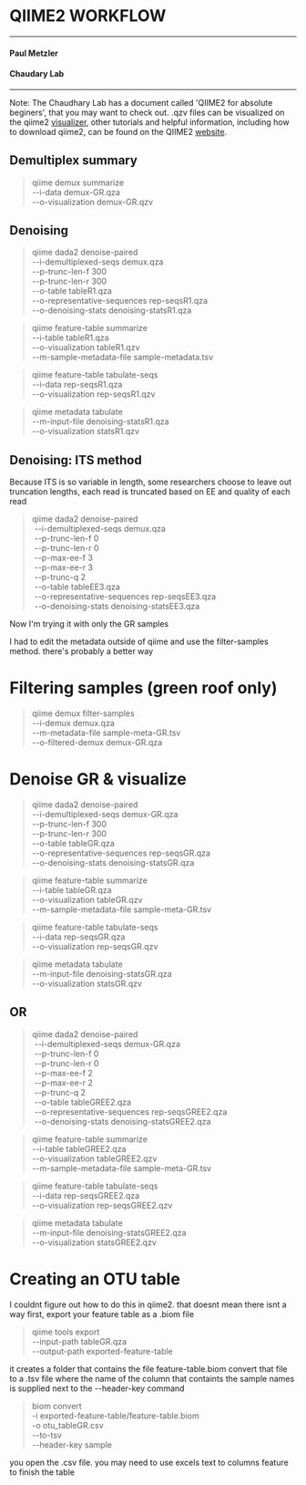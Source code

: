 
# QIIME2 WORKFLOW

--------------
#### Paul Metzler
#### Chaudary Lab
--------------
Note: The Chaudhary Lab has a document called 'QIIME2 for absolute beginers', that you may want to check out. .qzv files can be visualized on the qiime2 [visualizer](https://view.qiime2.org/), other tutorials and helpful information, including how to download qiime2, can be found on the QIIME2 [website](https://qiime2.org/).

## Demultiplex summary

>qiime demux summarize \
  --i-data demux-GR.qza \
  --o-visualization demux-GR.qzv

## Denoising

>qiime dada2 denoise-paired \
  --i-demultiplexed-seqs demux.qza \
  --p-trunc-len-f 300 \
  --p-trunc-len-r 300 \
  --o-table tableR1.qza \
  --o-representative-sequences rep-seqsR1.qza \
  --o-denoising-stats denoising-statsR1.qza

>qiime feature-table summarize \
  --i-table tableR1.qza \
  --o-visualization tableR1.qzv \
  --m-sample-metadata-file sample-metadata.tsv

>qiime feature-table tabulate-seqs \
  --i-data rep-seqsR1.qza \
  --o-visualization rep-seqsR1.qzv

>qiime metadata tabulate \
  --m-input-file denoising-statsR1.qza \
  --o-visualization statsR1.qzv

## Denoising: ITS method

Because ITS is so variable in length, some
researchers choose to leave out truncation
lengths, each read is truncated based on
EE and quality of each read


>qiime dada2 denoise-paired \
 --i-demultiplexed-seqs demux.qza \
 --p-trunc-len-f 0 \
 --p-trunc-len-r 0 \
 --p-max-ee-f 3 \
 --p-max-ee-r 3 \
 --p-trunc-q 2 \
 --o-table tableEE3.qza \
 --o-representative-sequences rep-seqsEE3.qza \
 --o-denoising-stats denoising-statsEE3.qza

Now I'm trying it with only the GR samples

I had to edit the metadata outside of qiime and use the
filter-samples method. there's probably a better way

# Filtering samples (green roof only)

>qiime demux filter-samples \
 --i-demux demux.qza \
 --m-metadata-file sample-meta-GR.tsv \
 --o-filtered-demux demux-GR.qza

# Denoise GR & visualize

>qiime dada2 denoise-paired \
  --i-demultiplexed-seqs demux-GR.qza \
  --p-trunc-len-f 300 \
  --p-trunc-len-r 300 \
  --o-table tableGR.qza \
  --o-representative-sequences rep-seqsGR.qza \
  --o-denoising-stats denoising-statsGR.qza

>qiime feature-table summarize \
  --i-table tableGR.qza \
  --o-visualization tableGR.qzv \
  --m-sample-metadata-file sample-meta-GR.tsv

>qiime feature-table tabulate-seqs \
  --i-data rep-seqsGR.qza \
  --o-visualization rep-seqsGR.qzv

>qiime metadata tabulate \
  --m-input-file denoising-statsGR.qza \
  --o-visualization statsGR.qzv

## OR

>qiime dada2 denoise-paired \
 --i-demultiplexed-seqs demux-GR.qza \
 --p-trunc-len-f 0 \
 --p-trunc-len-r 0 \
 --p-max-ee-f 2 \
 --p-max-ee-r 2 \
 --p-trunc-q 2 \
 --o-table tableGREE2.qza \
 --o-representative-sequences rep-seqsGREE2.qza \
 --o-denoising-stats denoising-statsGREE2.qza

>qiime feature-table summarize \
  --i-table tableGREE2.qza \
  --o-visualization tableGREE2.qzv \
  --m-sample-metadata-file sample-meta-GR.tsv

>qiime feature-table tabulate-seqs \
  --i-data rep-seqsGREE2.qza \
  --o-visualization rep-seqsGREE2.qzv

>qiime metadata tabulate \
  --m-input-file denoising-statsGREE2.qza \
  --o-visualization statsGREE2.qzv


# Creating an OTU table

I couldnt figure out how to do this in qiime2. that doesnt mean there isnt a way
first, export your feature table as a .biom file

>qiime tools export \
--input-path tableGR.qza \
--output-path exported-feature-table

it creates a folder that contains the file feature-table.biom
convert that file to a .tsv file where the name of the column that containts the
sample names is supplied next to the --header-key command

>biom convert \
-i exported-feature-table/feature-table.biom \
-o otu_tableGR.csv \
--to-tsv \
--header-key sample

you open the .csv file. you may need to use excels text to columns feature to finish the table
